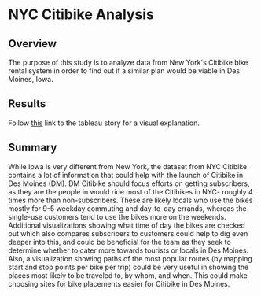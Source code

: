 
# NYC Citibike Analysis

## Overview

The purpose of this study is to analyze data from New York's Citibike bike rental system in order to find out if a similar plan would be viable in Des Moines, Iowa.

## Results

Follow [this](https://public.tableau.com/app/profile/david.zellmer/viz/nyc_citi_bike_16345805689550/NYCCitibikeAnalysis) link to the tableau story for a visual explanation.

## Summary

While Iowa is very different from New York, the dataset from NYC Citibike contains a lot of information that could help with the launch of Citibike in Des Moines (DM). DM Citibike should focus efforts on getting subscribers, as they are the people in would ride most of the Citibikes in NYC- roughly 4 times more than non-subscribers. These are likely locals who use the bikes mostly for 9-5 weekday commuting and day-to-day errands, whereas the single-use customers tend to use the bikes more on the weekends. Additional visualizations showing what time of day the bikes are checked out which also compares subscribers to customers could help to dig even deeper into this, and could be beneficial for the team as they seek to determine whether to cater more towards tourists or locals in Des Moines. Also, a visualization showing paths of the most popular routes (by mapping start and stop points per bike per trip) could be very useful in showing the places most likely to be traveled to, by whom, and when. This could make choosing sites for bike placements easier for Citibike in Des Moines.
